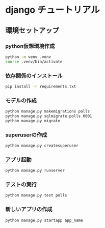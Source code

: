 # django チュートリアル

## 環境セットアップ

### python仮想環境作成

```sh
python -m venv .venv
source .venv/bin/activate
```

### 依存関係のインストール

```sh
pip install -r requirements.txt
```

### モデルの作成

```sh
python manage.py makemigrations polls
python manage.py sqlmigrate polls 0001
python manage.py migrate
```

### superuserの作成

```sh
python manage.py createsuperuser
```

### アプリ起動

```sh
python manage.py runserver
```

### テストの実行

```sh
python manage.py test polls
```

### 新しいアプリの作成

```sh
python manage.py startapp app_name
```